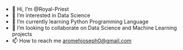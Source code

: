 - 👋 Hi, I’m @Royal-Priest
- 👀 I’m interested in Data Science
- 🌱 I’m currently learning Python Programming Language
- 💞️ I’m looking to collaborate on Data Science and Machine Learning projects
- 📫 How to reach me aromehjoseph0@gmail.com

<!---
Royal-Priest/Royal-Priest is a ✨ special ✨ repository because its `README.md` (this file) appears on your GitHub profile.
You can click the Preview link to take a look at your changes.
--->
